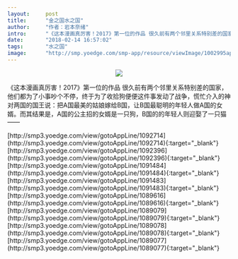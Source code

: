 ```yaml
---
layout:     post
title:      "金之国水之国"
author:     "作者：岩本奈绪"
intro:      "《这本漫画真厉害！2017》第一位的作品 很久前有两个邻里关系特别差的国家，他们都为了小事吵个不停，终于为了收拾狗便便这件事发动了战争，慌忙介入的神对两国的国王说：把A国最美的姑娘嫁给B国，让B国最聪明的年轻人做A国的女婿。而其结果是，A国的公主招的女婿是一只狗，B国的的年轻人则迎娶了一只猫——"
date:       "2018-02-14 16:57:02"
tags:       "水之国"
image:      "http://smp.yoedge.com/smp-app/resource/viewImage/1002995appline.png"
---
```

<div style="text-align: center">
<p><img src="http://smp.yoedge.com/smp-app/resource/viewImage/1002995appline.png"/></p>
</div>
<p class="post-meta">
<span>《这本漫画真厉害！2017》第一位的作品 很久前有两个邻里关系特别差的国家，他们都为了小事吵个不停，终于为了收拾狗便便这件事发动了战争，慌忙介入的神对两国的国王说：把A国最美的姑娘嫁给B国，让B国最聪明的年轻人做A国的女婿。而其结果是，A国的公主招的女婿是一只狗，B国的的年轻人则迎娶了一只猫——</span>
</p>
[http://smp3.yoedge.com/view/gotoAppLine/1092714](http://smp3.yoedge.com/view/gotoAppLine/1092714){:target="_blank"}
[http://smp3.yoedge.com/view/gotoAppLine/1092396](http://smp3.yoedge.com/view/gotoAppLine/1092396){:target="_blank"}
[http://smp3.yoedge.com/view/gotoAppLine/1091484](http://smp3.yoedge.com/view/gotoAppLine/1091484){:target="_blank"}
[http://smp3.yoedge.com/view/gotoAppLine/1091483](http://smp3.yoedge.com/view/gotoAppLine/1091483){:target="_blank"}
[http://smp3.yoedge.com/view/gotoAppLine/1089616](http://smp3.yoedge.com/view/gotoAppLine/1089616){:target="_blank"}
[http://smp3.yoedge.com/view/gotoAppLine/1089079](http://smp3.yoedge.com/view/gotoAppLine/1089079){:target="_blank"}
[http://smp3.yoedge.com/view/gotoAppLine/1089078](http://smp3.yoedge.com/view/gotoAppLine/1089078){:target="_blank"}
[http://smp3.yoedge.com/view/gotoAppLine/1089077](http://smp3.yoedge.com/view/gotoAppLine/1089077){:target="_blank"}


